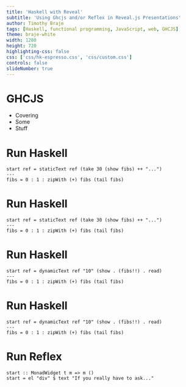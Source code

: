 ```yaml
---
title: 'Haskell with Reveal'
subtitle: 'Using Ghcjs and/or Reflex in Reveal.js Presentations'
author: Timothy Braje
tags: [Haskell, functional programming, JavaScript, web, GHCJS]
theme: braje-white
width: 1280
height: 720
highlighting-css: false
css: ['css/hk-espresso.css', 'css/custom.css']
controls: false
slideNumber: true
---
```


# GHCJS

 * Covering
 * Some
 * Stuff

# Run Haskell

```{.ghcjs}
start ref = staticText ref (take 30 (show fibs) ++ "...")
---
fibs = 0 : 1 : zipWith (+) fibs (tail fibs)
```

# Run Haskell

```{.haskell}
start ref = staticText ref (take 30 (show fibs) ++ "...")
---
fibs = 0 : 1 : zipWith (+) fibs (tail fibs)
```

# Run Haskell

```{.haskell}
start ref = dynamicText ref "10" (show . (fibs!!) . read)
---
fibs = 0 : 1 : zipWith (+) fibs (tail fibs)
```

# Run Haskell

```{.ghcjs}
start ref = dynamicText ref "10" (show . (fibs!!) . read)
---
fibs = 0 : 1 : zipWith (+) fibs (tail fibs)
```

# Run Reflex

```{.reflex}
start :: MonadWidget t m => m ()
start = el "div" $ text "If you really have to ask..."
```
